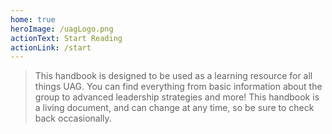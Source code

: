 ```yaml
---
home: true
heroImage: /uagLogo.png
actionText: Start Reading
actionLink: /start
---
```


> This handbook is designed to be used as a learning resource for all things UAG. You can find everything from basic information about the group to advanced leadership strategies and more! This handbook is a living document, and can change at any time, so be sure to check back occasionally.
